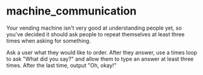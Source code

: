 # machine_communication
Your vending machine isn't very good at understanding people yet, so you've decided it should ask people to repeat themselves at least three times when asking for something.

Ask a user what they would like to order. After they answer, use a times loop to ask "What did you say?" and allow them to type an answer at least three times. After the last time, output "Oh, okay!"
